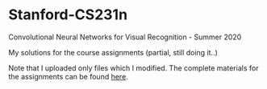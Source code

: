 # Stanford-CS231n
Convolutional Neural Networks for Visual Recognition - Summer 2020

My solutions for the course assignments (partial, still doing it..)

Note that I uploaded only files which I modified. The complete materials for the assignments can be found [here](https://cs231n.github.io/).

